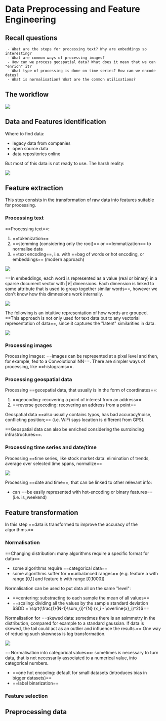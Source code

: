 # Data Preprocessing and Feature Engineering

## Recall questions
     - What are the steps for processing text? Why are embeddings so interesting?
     - What are common ways of processing images?
     - How can we process geospatial data? What does it mean that we can "enrich" it?
     - What type of processing is done on time series? How can we encode dates?
     - What is normalisation? What are the common utilisations?

## The workflow

![](./static/ML/workfloweng.png)

## Data and Features identification

Where to find data:
- legacy data from companies 
- open source data
- data repositories online

But most of this data is not ready to use. The harsh reality:

![](./static/ML/harsh.png)

## Feature extraction

This step consists in the transformation of raw data into features suitable for processing.

### Processing text

==Processing text==:
1. ==tokenization==
2. ==stemming (considering only the root)== or ==lemmatization== to normalise data
3. ==text encoding==, i.e. with ==bag of words or hot encoding, or embeddings== (modern approach)

<!-- This actually is one hot encoding -->
![](./static/ML/bagofwords.png)

==In embeddings, each word is represented as a value (real or binary) in a sparse document vector with $|V|$ dimensions. Each dimension is linked to some attribute that is used to group together similar words==, however we don't know how this dimnesions work internally.

![](./static/ML/wordemb.png)

The following is an intuitive representation of how words are grouped. ==This approach is not only used for text data but to any vectorial representation of data==, since it captures the "latent" similarities in data.

![](./static/ML/wordemb2.png)

### Processing images

Processing images: ==images can be represented at a pixel level and then, for example, fed to a Convolutional NN==.
There are simpler ways of processing, like ==histograms==.

### Processing geospatial data

Processing ==geospatial data, that usually is in the form of coordinates==: 
1. ==geocoding: recovering a point of interest from an address==
2. ==reverse geocoding: recovering an address from a point==

Geospatial data ==also usually contains typos, has bad accuracy/noise, conflicting position;== (i.e. WiFi says location is different from GPS).

==Geospatial data can also be enriched considering the surroinding infrastructures==.

### Processing time series and date/time

Processing ==time series, like stock market data: elimination of trends, average over selected time spans, normalize==

![](./static/ML/timedata.png)

Processing ==date and time==, that can be linked to other relevant info:
- can ==be easily represented with hot-encoding or binary features== (i.e. is_weekend)

## Feature transformation

In this step ==data is transformed to improve the accuracy of the algorithms.==

### Normalisation

==Changing distribution: many algorithms require a specific format for data==
- some algorithms require ==categorical data==
- some algorithms suffer for ==unbalanced ranges== (e.g. feature a with range [0,1] and feature b with range [0,1000])

Normalisation can be used to put data all on the same "level":
- ==centering: substracting to each sample the mean of all values==
- ==scaling: dividing all the values by the sample standard deviation $SDD = \sqrt{\frac{1}{N-1}\sum_{i}^{N} (x_i - \overline{x}_i)^2}$==

Normalisation for ==skewed data: sometimes there is an asimmetry in the distribution, compared for example to a standard gaussian. If data is skewed, the tail could act as an outlier and influence the results.==
One way of reducing such skewness is log transformation.

![](./static/ML/skeweddata.png)

==Normalisation into categorical values==: sometimes is necessary to turn data, that is not necessarily associated to a numerical value, into categorical numbers.
- ==one hot encoding: default for small datasets (introduces bias in bigger datasets)==
- ==label binarization==

### Feature selection

## Preprocessing data